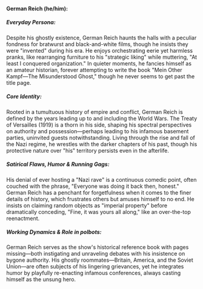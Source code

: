 #### German Reich (he/him):

##### Everyday Persona:

Despite his ghostly existence, German Reich haunts the halls with a peculiar fondness for bratwurst and black-and-white films, though he insists they were "invented" during his era. He enjoys orchestrating eerie yet harmless pranks, like rearranging furniture to his "strategic liking" while muttering, "At least I conquered organization." In quieter moments, he fancies himself as an amateur historian, forever attempting to write the book "Mein Other Kampf—The Misunderstood Ghost," though he never seems to get past the title page. 

##### Core Identity:

Rooted in a tumultuous history of empire and conflict, German Reich is defined by the years leading up to and including the World Wars. The Treaty of Versailles (1919) is a thorn in his side, shaping his spectral perspectives on authority and possession—perhaps leading to his infamous basement parties, uninvited guests notwithstanding. Living through the rise and fall of the Nazi regime, he wrestles with the darker chapters of his past, though his protective nature over "his" territory persists even in the afterlife.

##### Satirical Flaws, Humor & Running Gags:

His denial of ever hosting a "Nazi rave" is a continuous comedic point, often couched with the phrase, "Everyone was doing it back then, honest." German Reich has a penchant for forgetfulness when it comes to the finer details of history, which frustrates others but amuses himself to no end. He insists on claiming random objects as "imperial property" before dramatically conceding, "Fine, it was yours all along," like an over-the-top reenactment.

##### Working Dynamics & Role in polbots:

German Reich serves as the show's historical reference book with pages missing—both instigating and unraveling debates with his insistence on bygone authority. His ghostly roommates—Britain, America, and the Soviet Union—are often subjects of his lingering grievances, yet he integrates humor by playfully re-enacting infamous conferences, always casting himself as the unsung hero.